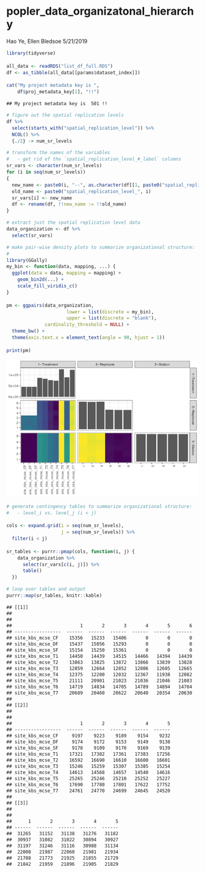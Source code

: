 popler\_data\_organizatonal\_hierarchy
================
Hao Ye, Ellen Bledsoe
5/21/2019

``` r
library(tidyverse)

all_data <- readRDS("list_df_full.RDS")
df <- as_tibble(all_data[[params$dataset_index]])

cat("My project metadata key is ", 
    df$proj_metadata_key[1], "!!")
```

    ## My project metadata key is  501 !!

``` r
# figure out the spatial replication levels
df %>% 
  select(starts_with("spatial_replication_level")) %>%
  NCOL() %>%
  {./2} -> num_sr_levels
```

``` r
# transform the names of the variables
#   - get rid of the `spatial_replication_level_#_label` columns
sr_vars <- character(num_sr_levels)
for (i in seq(num_sr_levels))
{
  new_name <- paste0(i, "--", as.character(df[[1, paste0("spatial_replication_level_", i, "_label")]]))
  old_name <- paste0("spatial_replication_level_", i)
  sr_vars[i] <- new_name
  df <- rename(df, !!new_name := !!old_name)
}
```

``` r
# extract just the spatial replication level data
data_organization <- df %>%
  select(sr_vars)
```

``` r
# make pair-wise density plots to summarize organizational structure:
# 
library(GGally)
my_bin <- function(data, mapping, ...) {
  ggplot(data = data, mapping = mapping) +
    geom_bin2d(...) +
    scale_fill_viridis_c()
}

pm <- ggpairs(data_organization, 
                      lower = list(discrete = my_bin), 
                      upper = list(discrete = "blank"), 
              cardinality_threshold = NULL) + 
  theme_bw() + 
  theme(axis.text.x = element_text(angle = 90, hjust = 1))

print(pm)
```

![](data_report-92_files/figure-markdown_github/unnamed-chunk-5-1.png)

``` r
# generate contingency tables to summarize organizational structure:
#   - level_i vs. level_j (i < j)

cols <- expand.grid(i = seq(num_sr_levels), 
                    j = seq(num_sr_levels)) %>%
  filter(i < j)

sr_tables <- purrr::pmap(cols, function(i, j) {
    data_organization %>%
      select(sr_vars[c(i, j)]) %>%
      table()
  })
```

``` r
# loop over tables and output
purrr::map(sr_tables, knitr::kable)
```

    ## [[1]]
    ## 
    ## 
    ##                         1       2       3       4       5       6
    ## -----------------  ------  ------  ------  ------  ------  ------
    ## site_kbs_mcse_CF    15356   15233   15406       0       0       0
    ## site_kbs_mcse_DF    15437   15056   15293       0       0       0
    ## site_kbs_mcse_SF    15154   15250   15361       0       0       0
    ## site_kbs_mcse_T1    14450   14439   14515   14466   14394   14439
    ## site_kbs_mcse_T2    13863   13825   13872   13866   13839   13828
    ## site_kbs_mcse_T3    12859   12664   12852   12806   12605   12665
    ## site_kbs_mcse_T4    12375   12200   12032   12367   11938   12082
    ## site_kbs_mcse_T5    21111   20901   21023   21036   21046   21083
    ## site_kbs_mcse_T6    14719   14834   14705   14789   14894   14704
    ## site_kbs_mcse_T7    20689   20460   20622   20640   20354   20630
    ## 
    ## [[2]]
    ## 
    ## 
    ##                         1       2       3       4       5
    ## -----------------  ------  ------  ------  ------  ------
    ## site_kbs_mcse_CF     9197    9223    9189    9154    9232
    ## site_kbs_mcse_DF     9174    9172    9153    9149    9138
    ## site_kbs_mcse_SF     9178    9109    9170    9169    9139
    ## site_kbs_mcse_T1    17321   17382   17361   17383   17256
    ## site_kbs_mcse_T2    16592   16690   16610   16600   16601
    ## site_kbs_mcse_T3    15246   15259   15307   15385   15254
    ## site_kbs_mcse_T4    14613   14568   14657   14540   14616
    ## site_kbs_mcse_T5    25265   25246   25210   25252   25227
    ## site_kbs_mcse_T6    17690   17780   17801   17622   17752
    ## site_kbs_mcse_T7    24761   24770   24699   24645   24520
    ## 
    ## [[3]]
    ## 
    ## 
    ##      1       2       3       4       5
    ## ------  ------  ------  ------  ------
    ##  31265   31152   31138   31276   31182
    ##  30937   31082   31022   30894   30927
    ##  31197   31246   31116   30988   31134
    ##  22008   21987   22060   21981   21934
    ##  21788   21773   21925   21855   21729
    ##  21842   21959   21896   21905   21829

